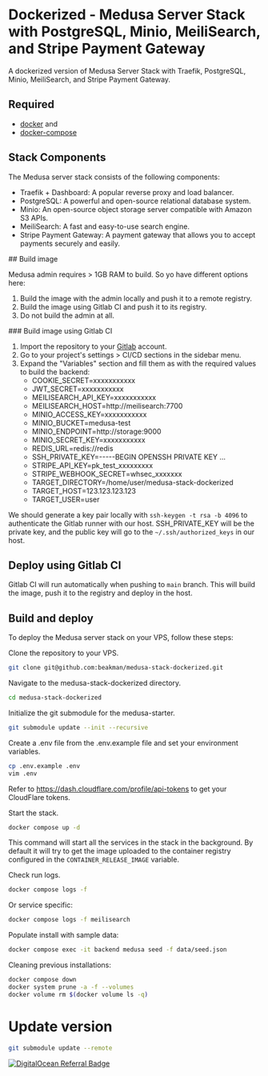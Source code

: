 # Dockerized - Medusa Server Stack with PostgreSQL, Minio, MeiliSearch, and Stripe Payment Gateway

A dockerized version of Medusa Server Stack with Traefik, PostgreSQL, Minio, MeiliSearch, and Stripe Payment Gateway.

## Required

- [docker](http://docs.docker.com/compose/install/#install-docker) and
- [docker-compose](http://docs.docker.com/compose/install/#install-compose)

## Stack Components

The Medusa server stack consists of the following components:

- Traefik + Dashboard: A popular reverse proxy and load balancer.
- PostgreSQL: A powerful and open-source relational database system.
- Minio: An open-source object storage server compatible with Amazon S3 APIs.
- MeiliSearch: A fast and easy-to-use search engine.
- Stripe Payment Gateway: A payment gateway that allows you to accept payments securely and easily.

## Build image

Medusa admin requires > 1GB RAM to build. So yo have different options here:

1. Build the image with the admin locally and push it to a remote registry.
2. Build the image using Gitlab CI and push it to its registry.
3. Do not build the admin at all.

### Build image using Gitlab CI

1. Import the repository to your [Gitlab](https://gitlab.com) account.
2. Go to your project's settings > CI/CD sections in the sidebar menu.
3. Expand the "Variables" section and fill them as with the required values to build the backend:
   - COOKIE_SECRET=xxxxxxxxxxx
   - JWT_SECRET=xxxxxxxxxxx
   - MEILISEARCH_API_KEY=xxxxxxxxxxx
   - MEILISEARCH_HOST=http://meilisearch:7700
   - MINIO_ACCESS_KEY=xxxxxxxxxxx
   - MINIO_BUCKET=medusa-test
   - MINIO_ENDPOINT=http://storage:9000
   - MINIO_SECRET_KEY=xxxxxxxxxxx
   - REDIS_URL=redis://redis
   - SSH_PRIVATE_KEY=-----BEGIN OPENSSH PRIVATE KEY ...
   - STRIPE_API_KEY=pk_test_xxxxxxxxx
   - STRIPE_WEBHOOK_SECRET=whsec_xxxxxxx
   - TARGET_DIRECTORY=/home/user/medusa-stack-dockerized
   - TARGET_HOST=123.123.123.123
   - TARGET_USER=user

We should generate a key pair locally with `ssh-keygen -t rsa -b 4096` to authenticate the Gitlab runner with our host. SSH_PRIVATE_KEY will be the private key, and the public key will go to the `~/.ssh/authorized_keys` in our host.

## Deploy using Gitlab CI

Gitlab CI will run automatically when pushing to `main` branch. This will build the image, push it to the registry and deploy in the host.

## Build and deploy

To deploy the Medusa server stack on your VPS, follow these steps:

Clone the repository to your VPS.

```bash
git clone git@github.com:beakman/medusa-stack-dockerized.git
```

Navigate to the medusa-stack-dockerized directory.

```bash
cd medusa-stack-dockerized
```

Initialize the git submodule for the medusa-starter.

```bash
git submodule update --init --recursive
```

Create a .env file from the .env.example file and set your environment variables.

```bash
cp .env.example .env
vim .env
```

Refer to https://dash.cloudflare.com/profile/api-tokens to get your CloudFlare tokens.

Start the stack.

```bash
docker compose up -d
```

This command will start all the services in the stack in the background. By default it will try to get the image uploaded to the container registry configured in the `CONTAINER_RELEASE_IMAGE` variable.

Check run logs.

```bash
docker compose logs -f
```

Or service specific:

```bash
docker compose logs -f meilisearch
```

Populate install with sample data:

```bash
docker compose exec -it backend medusa seed -f data/seed.json
```

Cleaning previous installations:

```bash
docker compose down
docker system prune -a -f --volumes
docker volume rm $(docker volume ls -q)
```

# Update version

```bash
git submodule update --remote
```

[![DigitalOcean Referral Badge](https://web-platforms.sfo2.digitaloceanspaces.com/WWW/Badge%203.svg)](https://www.digitalocean.com/?refcode=78ed3831d01e&utm_campaign=Referral_Invite&utm_medium=Referral_Program&utm_source=badge)

